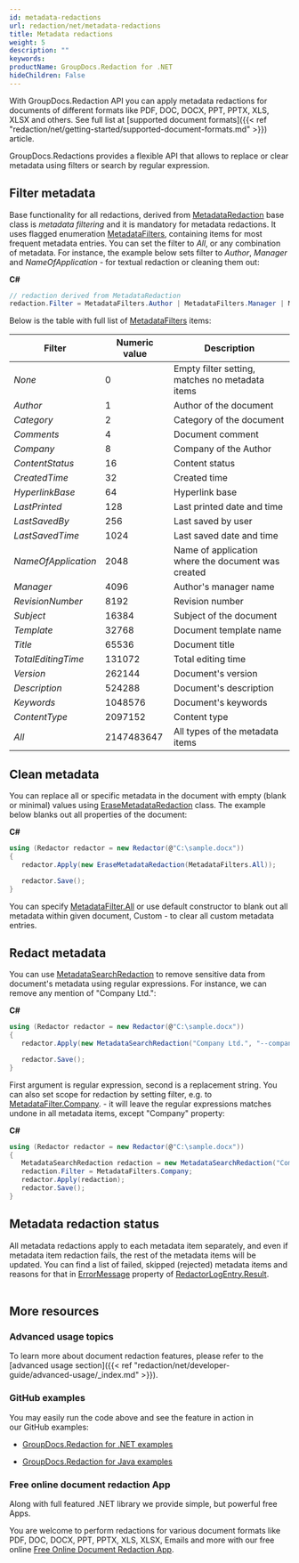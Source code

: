 ```yaml
---
id: metadata-redactions
url: redaction/net/metadata-redactions
title: Metadata redactions
weight: 5
description: ""
keywords: 
productName: GroupDocs.Redaction for .NET
hideChildren: False
---
```

With GroupDocs.Redaction API you can apply metadata redactions for documents of different formats like PDF, DOC, DOCX, PPT, PPTX, XLS, XLSX and others. See full list at [supported document formats]({{< ref "redaction/net/getting-started/supported-document-formats.md" >}}) article.

GroupDocs.Redactions provides a flexible API that allows to replace or clear metadata using filters or search by regular expression.

## Filter metadata

Base functionality for all redactions, derived from [MetadataRedaction](https://apireference.groupdocs.com/net/redaction/groupdocs.redaction.redactions/metadataredaction) base class is *metadata filtering* and it is mandatory for metadata redactions. It uses flagged enumeration [MetadataFilters](https://apireference.groupdocs.com/net/redaction/groupdocs.redaction.redactions/metadatafilters), containing items for most frequent metadata entries. You can set the filter to *All*, or any combination of metadata. For instance, the example below sets filter to *Author*, *Manager* and *NameOfApplication* - for textual redaction or cleaning them out:

**C#**

```csharp
// redaction derived from MetadataRedaction
redaction.Filter = MetadataFilters.Author | MetadataFilters.Manager | MetadataFilters.NameOfApplication;
```

Below is the table with full list of [MetadataFilters](https://apireference.groupdocs.com/net/redaction/groupdocs.redaction.redactions/metadatafilters) items:

| Filter | Numeric value | Description |
| --- | --- | --- |
| *None* | 0 | Empty filter setting, matches no metadata items |
| *Author* | 1 | Author of the document |
| *Category* | 2 | Category of the document |
| *Comments* | 4 | Document comment |
| *Company* | 8 | Company of the Author |
| *ContentStatus* | 16 | Content status |
| *CreatedTime* | 32 | Created time |
| *HyperlinkBase* | 64 | Hyperlink base |
| *LastPrinted* | 128 | Last printed date and time |
| *LastSavedBy* | 256 | Last saved by user |
| *LastSavedTime* | 1024 | Last saved date and time |
| *NameOfApplication* | 2048 | Name of application where the document was created |
| *Manager* | 4096 | Author's manager name |
| *RevisionNumber* | 8192 | Revision number |
| *Subject* | 16384 | Subject of the document |
| *Template* | 32768 | Document template name |
| *Title* | 65536 | Document title |
| *TotalEditingTime* | 131072 | Total editing time |
| *Version* | 262144 | Document's version |
| *Description* | 524288 | Document's description |
| *Keywords* | 1048576 | Document's keywords |
| *ContentType* | 2097152 | Content type |
| *All* | 2147483647 | All types of the metadata items |

## Clean metadata

You can replace all or specific metadata in the document with empty (blank or minimal) values using [EraseMetadataRedaction](https://apireference.groupdocs.com/net/redaction/groupdocs.redaction.redactions/erasemetadataredaction) class. The example below blanks out all properties of the document:

**C#**

```csharp
using (Redactor redactor = new Redactor(@"C:\sample.docx"))
{
   redactor.Apply(new EraseMetadataRedaction(MetadataFilters.All));

   redactor.Save();
}
```

You can specify [MetadataFilter.All](https://apireference.groupdocs.com/net/redaction/groupdocs.redaction.redactions/metadatafilters) or use default constructor to blank out all metadata within given document, Custom - to clear all custom metadata entries.

## Redact metadata

You can use [MetadataSearchRedaction](https://apireference.groupdocs.com/net/redaction/groupdocs.redaction.redactions/metadatasearchredaction) to remove sensitive data from document's metadata using regular expressions. For instance, we can remove any mention of "Company Ltd.":

**C#**

```csharp
using (Redactor redactor = new Redactor(@"C:\sample.docx"))
{
   redactor.Apply(new MetadataSearchRedaction("Company Ltd.", "--company--"));

   redactor.Save();
}
```

First argument is regular expression, second is a replacement string. You can also set scope for redaction by setting filter, e.g. to [MetadataFilter.Company](https://apireference.groupdocs.com/net/redaction/groupdocs.redaction.redactions/metadatafilters). - it will leave the regular expressions matches undone in all metadata items, except "Company" property:

**C#**

```csharp
using (Redactor redactor = new Redactor(@"C:\sample.docx"))
{
   MetadataSearchRedaction redaction = new MetadataSearchRedaction("Company Ltd.", "--company--");
   redaction.Filter = MetadataFilters.Company;
   redactor.Apply(redaction);
   redactor.Save();
}
```

## Metadata redaction status

All metadata redactions apply to each metadata item separately, and even if metadata item redaction fails, the rest of the metadata items will be updated. You can find a list of failed, skipped (rejected) metadata items and reasons for that in [ErrorMessage](https://apireference.groupdocs.com/net/redaction/groupdocs.redaction/redactionresult/properties/errormessage) property of [RedactorLogEntry.Result](https://apireference.groupdocs.com/net/redaction/groupdocs.redaction/redactorlogentry/properties/result).  
 

## More resources

### Advanced usage topics

To learn more about document redaction features, please refer to the [advanced usage section]({{< ref "redaction/net/developer-guide/advanced-usage/_index.md" >}}).

### GitHub examples

You may easily run the code above and see the feature in action in our GitHub examples:

*   [GroupDocs.Redaction for .NET examples](https://github.com/groupdocs-redaction/GroupDocs.Redaction-for-.NET)
    
*   [GroupDocs.Redaction for Java examples](https://github.com/groupdocs-redaction/GroupDocs.Redaction-for-Java)
    

### Free online document redaction App

Along with full featured .NET library we provide simple, but powerful free Apps.

You are welcome to perform redactions for various document formats like PDF, DOC, DOCX, PPT, PPTX, XLS, XLSX, Emails and more with our free online [Free Online Document Redaction App](https://products.groupdocs.app/redaction).
